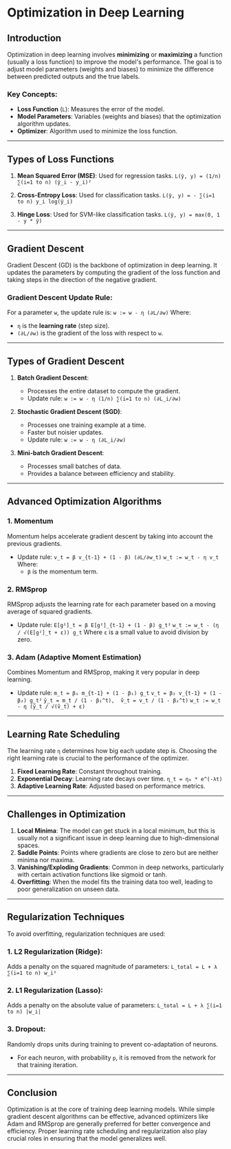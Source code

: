 # Optimization in Deep Learning

## Introduction
Optimization in deep learning involves **minimizing** or **maximizing** a function (usually a loss function) to improve the model's performance. The goal is to adjust model parameters (weights and biases) to minimize the difference between predicted outputs and the true labels.

### Key Concepts:
- **Loss Function** (`L`): Measures the error of the model.
- **Model Parameters**: Variables (weights and biases) that the optimization algorithm updates.
- **Optimizer**: Algorithm used to minimize the loss function.

---

## Types of Loss Functions
1. **Mean Squared Error (MSE)**: Used for regression tasks.
   `L(ŷ, y) = (1/n) ∑(i=1 to n) (ŷ_i - y_i)²`
   
2. **Cross-Entropy Loss**: Used for classification tasks.
   `L(ŷ, y) = - ∑(i=1 to n) y_i log(ŷ_i)`
   
3. **Hinge Loss**: Used for SVM-like classification tasks.
   `L(ŷ, y) = max(0, 1 - y * ŷ)`

---

## Gradient Descent
Gradient Descent (GD) is the backbone of optimization in deep learning. It updates the parameters by computing the gradient of the loss function and taking steps in the direction of the negative gradient.

### Gradient Descent Update Rule:
For a parameter `w`, the update rule is:
`w := w - η (∂L/∂w)`
Where:
- `η` is the **learning rate** (step size).
- `(∂L/∂w)` is the gradient of the loss with respect to `w`.

---

## Types of Gradient Descent
1. **Batch Gradient Descent**:
   - Processes the entire dataset to compute the gradient.
   - Update rule:
     `w := w - η (1/n) ∑(i=1 to n) (∂L_i/∂w)`
     
2. **Stochastic Gradient Descent (SGD)**:
   - Processes one training example at a time.
   - Faster but noisier updates.
   - Update rule:
     `w := w - η (∂L_i/∂w)`
   
3. **Mini-batch Gradient Descent**:
   - Processes small batches of data.
   - Provides a balance between efficiency and stability.

---

## Advanced Optimization Algorithms
### 1. **Momentum**
Momentum helps accelerate gradient descent by taking into account the previous gradients.
- Update rule:
  `v_t = β v_{t-1} + (1 - β) (∂L/∂w_t)`
  `w_t := w_t - η v_t`
  Where:
  - `β` is the momentum term.

### 2. **RMSprop**
RMSprop adjusts the learning rate for each parameter based on a moving average of squared gradients.
- Update rule:
  `E[g²]_t = β E[g²]_{t-1} + (1 - β) g_t²`
  `w_t := w_t - (η / √(E[g²]_t + ε)) g_t`
  Where `ε` is a small value to avoid division by zero.

### 3. **Adam (Adaptive Moment Estimation)**
Combines Momentum and RMSprop, making it very popular in deep learning.
- Update rule:
  `m_t = β₁ m_{t-1} + (1 - β₁) g_t`
  `v_t = β₂ v_{t-1} + (1 - β₂) g_t²`
  `ȳ_t = m_t / (1 - β₁^t),  v̂_t = v_t / (1 - β₂^t)`
  `w_t := w_t - η (ȳ_t / √(v̂_t) + ε)`

---

## Learning Rate Scheduling
The learning rate `η` determines how big each update step is. Choosing the right learning rate is crucial to the performance of the optimizer.

1. **Fixed Learning Rate**: Constant throughout training.
2. **Exponential Decay**: Learning rate decays over time.
   `η_t = η₀ * e^(-λt)`
3. **Adaptive Learning Rate**: Adjusted based on performance metrics.

---

## Challenges in Optimization
1. **Local Minima**: The model can get stuck in a local minimum, but this is usually not a significant issue in deep learning due to high-dimensional spaces.
2. **Saddle Points**: Points where gradients are close to zero but are neither minima nor maxima.
3. **Vanishing/Exploding Gradients**: Common in deep networks, particularly with certain activation functions like sigmoid or tanh.
4. **Overfitting**: When the model fits the training data too well, leading to poor generalization on unseen data.

---

## Regularization Techniques
To avoid overfitting, regularization techniques are used:

### 1. **L2 Regularization (Ridge)**:
   Adds a penalty on the squared magnitude of parameters:
   `L_total = L + λ ∑(i=1 to n) w_i²`

### 2. **L1 Regularization (Lasso)**:
   Adds a penalty on the absolute value of parameters:
   `L_total = L + λ ∑(i=1 to n) |w_i|`

### 3. **Dropout**:
   Randomly drops units during training to prevent co-adaptation of neurons.
   - For each neuron, with probability `p`, it is removed from the network for that training iteration.

---

## Conclusion
Optimization is at the core of training deep learning models. While simple gradient descent algorithms can be effective, advanced optimizers like Adam and RMSprop are generally preferred for better convergence and efficiency. Proper learning rate scheduling and regularization also play crucial roles in ensuring that the model generalizes well.